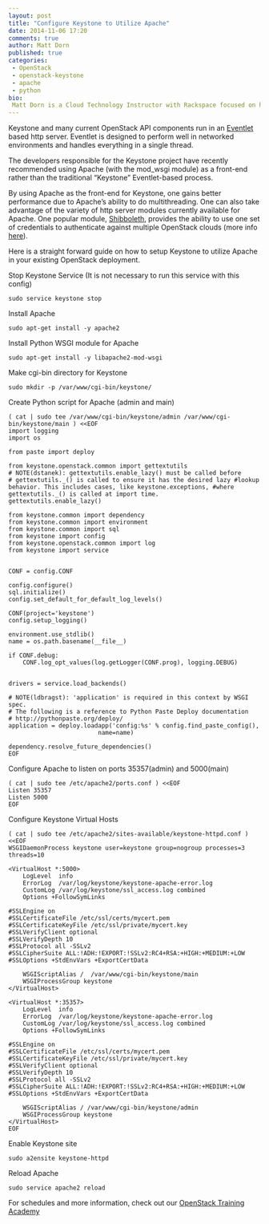 ```yaml
---
layout: post
title: "Configure Keystone to Utilize Apache"
date: 2014-11-06 17:20
comments: true
author: Matt Dorn
published: true
categories:
 - OpenStack
 - openstack-keystone
 - apache
 - python
bio:
 Matt Dorn is a Cloud Technology Instructor with Rackspace focused on helping IT teams around the world build private clouds with OpenStack. You can find his blog at http://www.madorn.com/
---
```


Keystone and many current OpenStack API components run in an [Eventlet](http://eventlet.net/) based http server.  Eventlet is designed to perform well in networked environments and handles everything in a single thread.

The developers responsible for the Keystone project have recently recommended using Apache (with the mod_wsgi module) as a front-end rather than the traditional “Keystone” Eventlet-based process.

By using Apache as the front-end for Keystone, one gains better performance due to Apache’s ability to do multithreading.  One can also take advantage of the variety of http server modules currently available for Apache.  One popular module, [Shibboleth](http://shibboleth.net), provides the ability to use one set of credentials to authenticate against multiple OpenStack clouds (more info [here](http://docs.openstack.org/developer/keystone/configure_federation.html)).

Here is a straight forward guide on how to setup Keystone to utilize Apache in your existing OpenStack deployment.


<!-- more -->

Stop Keystone Service (It is not necessary to run this service with this config)

    sudo service keystone stop

Install Apache

    sudo apt-get install -y apache2

Install Python WSGI module for Apache

    sudo apt-get install -y libapache2-mod-wsgi

Make cgi-bin directory for Keystone

    sudo mkdir -p /var/www/cgi-bin/keystone/

Create Python script for Apache (admin and main)

    ( cat | sudo tee /var/www/cgi-bin/keystone/admin /var/www/cgi-bin/keystone/main ) <<EOF
    import logging
    import os

    from paste import deploy

    from keystone.openstack.common import gettextutils
    # NOTE(dstanek): gettextutils.enable_lazy() must be called before
    # gettextutils._() is called to ensure it has the desired lazy #lookup behavior. This includes cases, like keystone.exceptions, #where gettextutils._() is called at import time.
    gettextutils.enable_lazy()

    from keystone.common import dependency
    from keystone.common import environment
    from keystone.common import sql
    from keystone import config
    from keystone.openstack.common import log
    from keystone import service


    CONF = config.CONF

    config.configure()
    sql.initialize()
    config.set_default_for_default_log_levels()

    CONF(project='keystone')
    config.setup_logging()

    environment.use_stdlib()
    name = os.path.basename(__file__)

    if CONF.debug:
        CONF.log_opt_values(log.getLogger(CONF.prog), logging.DEBUG)


    drivers = service.load_backends()

    # NOTE(ldbragst): 'application' is required in this context by WSGI spec.
    # The following is a reference to Python Paste Deploy documentation
    # http://pythonpaste.org/deploy/
    application = deploy.loadapp('config:%s' % config.find_paste_config(),
                             name=name)

    dependency.resolve_future_dependencies()
    EOF

Configure Apache to listen on ports 35357(admin) and 5000(main)

    ( cat | sudo tee /etc/apache2/ports.conf ) <<EOF
    Listen 35357
    Listen 5000
    EOF

Configure Keystone Virtual Hosts

    ( cat | sudo tee /etc/apache2/sites-available/keystone-httpd.conf ) <<EOF
    WSGIDaemonProcess keystone user=keystone group=nogroup processes=3 threads=10

    <VirtualHost *:5000>
        LogLevel  info
        ErrorLog  /var/log/keystone/keystone-apache-error.log
        CustomLog /var/log/keystone/ssl_access.log combined
        Options +FollowSymLinks

    #SSLEngine on
    #SSLCertificateFile /etc/ssl/certs/mycert.pem
    #SSLCertificateKeyFile /etc/ssl/private/mycert.key
    #SSLVerifyClient optional
    #SSLVerifyDepth 10
    #SSLProtocol all -SSLv2
    #SSLCipherSuite ALL:!ADH:!EXPORT:!SSLv2:RC4+RSA:+HIGH:+MEDIUM:+LOW
    #SSLOptions +StdEnvVars +ExportCertData

        WSGIScriptAlias /  /var/www/cgi-bin/keystone/main
        WSGIProcessGroup keystone
    </VirtualHost>

    <VirtualHost *:35357>
        LogLevel  info
        ErrorLog  /var/log/keystone/keystone-apache-error.log
        CustomLog /var/log/keystone/ssl_access.log combined
        Options +FollowSymLinks

    #SSLEngine on
    #SSLCertificateFile /etc/ssl/certs/mycert.pem
    #SSLCertificateKeyFile /etc/ssl/private/mycert.key
    #SSLVerifyClient optional
    #SSLVerifyDepth 10
    #SSLProtocol all -SSLv2
    #SSLCipherSuite ALL:!ADH:!EXPORT:!SSLv2:RC4+RSA:+HIGH:+MEDIUM:+LOW
    #SSLOptions +StdEnvVars +ExportCertData

        WSGIScriptAlias / /var/www/cgi-bin/keystone/admin
        WSGIProcessGroup keystone
    </VirtualHost>
    EOF

Enable Keystone site

    sudo a2ensite keystone-httpd

Reload Apache

    sudo service apache2 reload

For schedules and more information, check out our [OpenStack Training Academy](http://training.rackspace.com/)
